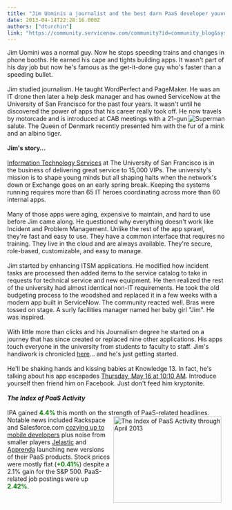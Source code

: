 ```yaml
---
title: "Jim Uominis a journalist and the best darn PaaS developer youve never met"
date: 2013-04-14T22:28:16.000Z
authors: ["dturchin"]
link: "https://community.servicenow.com/community?id=community_blog&sys_id=27bc6e25dbd0dbc01dcaf3231f9619b8"
---
```

<p>Jim Uomini was a normal guy. Now he stops speeding trains and changes in phone booths. He earned his cape and tights building apps. It wasn't part of his day job but now he's famous as the get-it-done guy who's faster than a speeding bullet.<br/><br/>Jim studied journalism. He taught WordPerfect and PageMaker. He was an IT drone then later a help desk manager and has owned ServiceNow at the University of San Francisco for the past four years. It wasn't until he discovered the power of apps that his career really took off. He now travels by motorcade and is <a _jive_internal="true" href="/servlet/JiveServlet/showImage/38-2488-4047/superman2.jpeg"><img  align="right" alt="Superman" class="jive-image" src="d7de080edb909fc03eb27a9e0f9619b0.iix"/></a>introduced at CAB meetings with a 21-gun salute. The Queen of Denmark recently presented him with the fur of a mink and an albino tiger.<br/><br/><strong>Jim's story…</strong><br/><br/><a title="k-external-small" class="jive-link-external-small" href="http://www.usfca.edu/its/" rel="nofollow" target="_blank">Information Technology Services</a> at The University of San Francisco is in the business of delivering great service to 15,000 VIPs. The university's mission is to shape young minds but all shaping halts when the network's down or Exchange goes on an early spring break. Keeping the systems running requires more than 65 IT heroes coordinating across more than 60 internal apps. <br/><br/>Many of those apps were aging, expensive to maintain, and hard to use before Jim came along. He questioned why everything doesn't work like Incident and Problem Management. Unlike the rest of the app sprawl, they're fast and easy to use. They have a common interface that requires no training. They live in the cloud and are always available. They're secure, role-based, customizable, and easy to manage.<br/><br/>Jim started by enhancing ITSM applications. He modified how incident tasks are processed then added items to the service catalog to take in requests for technical service and new equipment. He then realized the rest of the university had almost identical non-IT requirements. He took the old budgeting process to the woodshed and replaced it in a few weeks with a modern app built in ServiceNow. The community reacted well. Bras were tossed on stage. A surly facilities manager named her baby girl "Jim". He was inspired.<br/><br/>With little more than clicks and his Journalism degree he started on a journey that has since created or replaced nine other applications. His apps touch everyone in the university from students to faculty to staff. Jim's handiwork is chronicled <a title="k-external-small" class="jive-link-external-small" href="http://juomini.com/servicenow/" rel="nofollow" target="_blank">here</a>… and he's just getting started. <br/><br/>He'll be shaking hands and kissing babies at Knowledge 13. In fact, he's talking about his app escapades <a title="k-external-small" class="jive-link-external-small" href="https://knowledge.service-now.com/k13/k13_detailed_agenda.do" rel="nofollow" target="_blank">Thursday, May 16 at 10:10 AM</a>. Introduce yourself then friend him on Facebook. Just don't feed him kryptonite.<br/><br/><strong><i>The Index of PaaS Activity</i></strong><br/><br/>IPA gained <strong><span style="color: green;">4.4%</span></strong> this month on the strength of PaaS-related headlines. Notable <a _jive_internal="true" href="/servlet/JiveServlet/showImage/38-2488-4046/IPA_april_13.png"><img  align="right" alt="The Index of PaaS Activity through April 2013" class="jive-image" height="200" hspace="8" src="5daeab7ddb58dfc0b322f4621f9619c8.iix" width="250"/></a>news included Rackspace and Salesforce.com <a title="k-external-small" class="jive-link-external-small" href="http://gigaom.com/2013/04/09/salesforce-com-and-rackspace-gear-up-for-mobile-developers/" rel="nofollow" target="_blank">cozying up to mobile developers</a> plus noise from smaller players <a title="k-external-small" class="jive-link-external-small" href="http://www.informationweek.com/cloud-computing-comparisons/paas-providers/" rel="nofollow" target="_blank">Jelastic</a> and <a title="k-external-small" class="jive-link-external-small" href="http://apprenda.com/press/feature/apprenda-private-paas-allows-any-enterprise-system-to-be-delivered-as-a-service-and-unveils-a-sleek-paas-developer-user-experience/" rel="nofollow" target="_blank">Apprenda</a> launching new versions of their PaaS products. Stock prices were mostly flat (<strong><span style="color: green;">+0.41%</span></strong>) despite a 2.1% gain for the S&amp;P 500. PaaS-related job postings were up <strong><span style="color: green;">2.42%</span></strong>.</p>